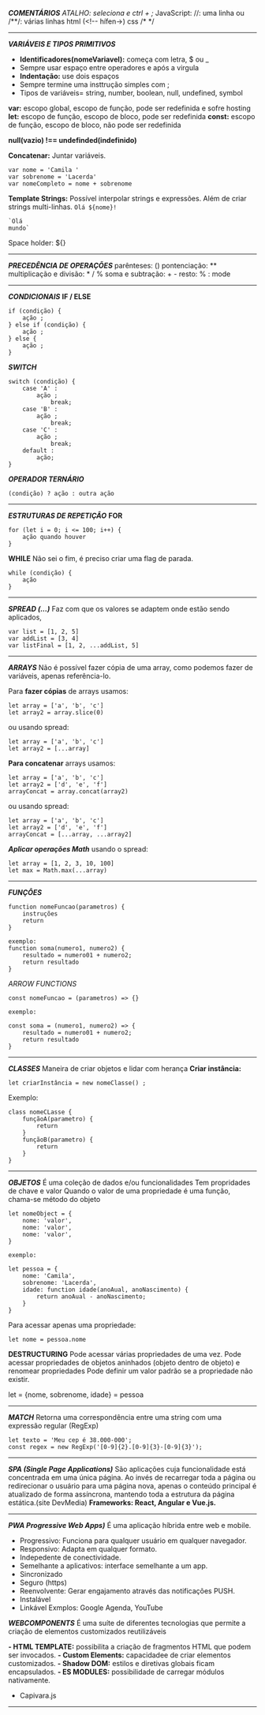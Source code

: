 ***COMENTÁRIOS***
*ATALHO: seleciona e ctrl + ;*
JavaScript: //: uma linha ou /**/:  várias linhas
html (<!--     hífen->)
css /* */

---
***VARIÁVEIS E TIPOS PRIMITIVOS***
- **Identificadores(nomeVariavel):** começa com letra, $ ou _
- Sempre usar espaço entre operadores e após a virgula
- **Indentação:** use dois espaços
- Sempre termine uma insttrução simples com ;
- Tipos de variáveis= string, number, boolean, null, undefined, symbol

**var:** escopo global, escopo de função, pode ser redefinida e sofre hosting
**let:** escopo de função, escopo de bloco, pode ser redefinida
**const:** escopo de função, escopo de bloco, não pode ser redefinida

**null(vazio) !== undefinded(indefinido)**

**Concatenar:** Juntar variáveis. 

    var nome = 'Camila '
    var sobrenome = 'Lacerda'
    var nomeCompleto = nome + sobrenome


**Template Strings:**
Possível interpolar strings e expressões.
Além de criar strings multi-linhas.
    `Olá ${nome}!`

    `Olá
    mundo`
Space holder: ${}

---
***PRECEDÊNCIA DE OPERAÇÕES***
parênteses: () 
pontenciação: **
multiplicação e divisão: * / %
soma e subtração: + -
resto: % : mode

---
***CONDICIONAIS***
**IF / ELSE**

    if (condição) {
        ação ;
    } else if (condição) {
        ação ;
    } else {
        ação ;
    }

***SWITCH***

    switch (condição) {
        case 'A' :
            ação ;
                break;
        case 'B' :
            ação ;
                break;
        case 'C' :
            ação ;
                break;
        default :
            ação;
    }

***OPERADOR TERNÁRIO*** 

    (condição) ? ação : outra ação

---
***ESTRUTURAS DE REPETIÇÂO***
**FOR**

    for (let i = 0; i <= 100; i++) {
        ação quando houver
    }

**WHILE**
Não sei o fim, é preciso criar uma flag de parada.

    while (condição) {  
        ação   
    }

---
***SPREAD (...)*** 
Faz com que os valores se adaptem onde estão sendo aplicados,

    var list = [1, 2, 5]
    var addList = [3, 4]
    var listFinal = [1, 2, ...addList, 5]

---
***ARRAYS***
Não é possível fazer cópia de uma array, como podemos fazer de variáveis, apenas referência-lo.

Para **fazer cópias** de arrays usamos:


    let array = ['a', 'b', 'c']
    let array2 = array.slice(0) 
ou usando spread:

    let array = ['a', 'b', 'c']
    let array2 = [...array] 

**Para concatenar** arrays usamos:

    let array = ['a', 'b', 'c']
    let array2 = ['d', 'e', 'f'] 
    arrayConcat = array.concat(array2)
ou usando spread:

    let array = ['a', 'b', 'c']
    let array2 = ['d', 'e', 'f'] 
    arrayConcat = [...array, ...array2]

***Aplicar operações Math*** usando o spread:

    let array = [1, 2, 3, 10, 100]
    let max = Math.max(...array)

---
***FUNÇÔES***

    function nomeFuncao(parametros) {
        instruções
        return
    }

    exemplo:
    function soma(numero1, numero2) {
        resultado = numero01 + numero2;
        return resultado
    }

*ARROW FUNCTIONS*

    const nomeFuncao = (parametros) => {}

    exemplo:

    const soma = (numero1, numero2) => {
        resultado = numero01 + numero2;
        return resultado
    }

---
***CLASSES***
Maneira de criar objetos e lidar com herança
**Criar instância:**

    let criarInstância = new nomeClasse() ;

Exemplo:

    class nomeCLasse {
        funçãoA(parametro) {
            return
        }
        funçãoB(parametro) {
            return
        }
    }

---
***OBJETOS***
É uma coleção de dados e/ou funcionalidades
Tem propridades de chave e valor
Quando o valor de uma propriedade é uma função, chama-se método do objeto

    let nomeObject = {
        nome: 'valor',
        nome: 'valor',
        nome: 'valor',
    }

    exemplo:
    
    let pessoa = {
        nome: 'Camila',
        sobrenome: 'Lacerda',
        idade: function idade(anoAual, anoNascimento) {
            return anoAual - anoNascimento;
        }
    }
Para acessar apenas uma propriedade:

    let nome = pessoa.nome

**DESTRUCTURING**
Pode acessar várias propriedades de uma vez.
Pode acessar propriedades de objetos aninhados (objeto dentro de objeto) e renomear propriedades
Pode definir um valor padrão se a propriedade não existir.

let = {nome, sobrenome, idade} = pessoa

---
***MATCH***
Retorna uma correspondência entre uma string com uma expressão regular (RegExp)

    let texto = 'Meu cep é 38.000-000';
    const regex = new RegExp('[0-9]{2}.[0-9]{3}-[0-9]{3}');

---
***SPA (Single Page Applications)***
São aplicações cuja funcionalidade está concentrada em uma única página. Ao invés de recarregar toda a página ou redirecionar o usuário para uma página nova, apenas o conteúdo principal é atualizado de forma assíncrona, mantendo toda a estrutura da página estática.(site DevMedia)
**Frameworks: React, Angular e Vue.js.**

---
***PWA Progressive Web Apps)***
É uma aplicação híbrida entre web e mobile. 
- Progressivo: Funciona para qualquer usuário em qualquer navegador.
- Responsivo: Adapta em qualquer formato.
- Indepedente de conectividade.
- Semelhante a aplicativos: interface semelhante a um app.
- Sincronizado
- Seguro (https)
- Reenvolvente: Gerar engajamento através das notificações PUSH.
- Instalável
- Linkável
Exmplos: Google Agenda, YouTube

***WEBCOMPONENTS***
É uma suíte de diferentes tecnologias que permite a criação de elementos customizados reutilizáveis

**- HTML TEMPLATE:** possibilita a criação de fragmentos HTML que podem ser invocados.
**- Custom Elements:** capacidadee de criar elementos customizados.
**- Shadow DOM:** estilos e diretivas globais ficam encapsulados.
**- ES MODULES:** possibilidade de carregar módulos nativamente.
- Capivara.js

---
